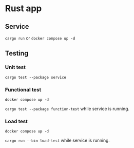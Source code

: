 # Rust app

## Service

``cargo run`` or ``docker compose up -d``

## Testing

### Unit test

``cargo test --package service``

### Functional test

``docker compose up -d``

``cargo test --package function-test`` while service is running.

### Load test

``docker compose up -d``

``cargo run --bin load-test`` while service is running.
